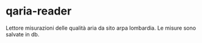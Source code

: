 # qaria-reader

Lettore misurazioni delle qualità aria da sito arpa lombardia. Le misure sono salvate in db.
